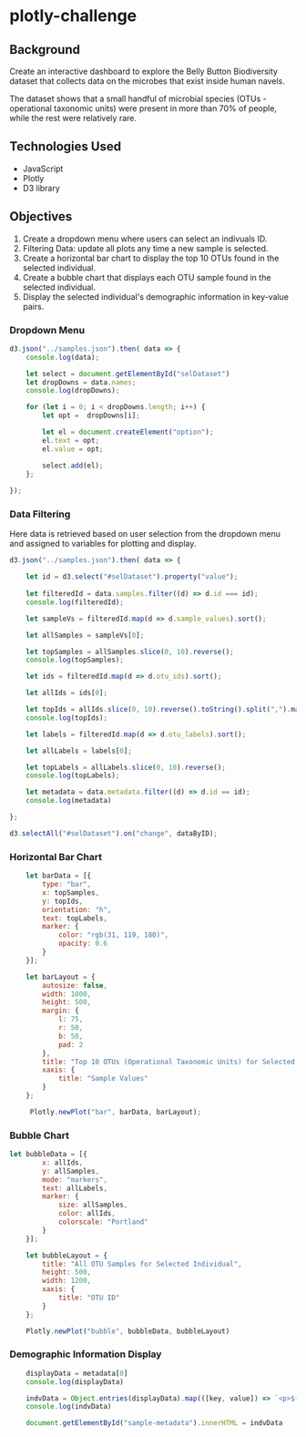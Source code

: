 # plotly-challenge
## Background
Create an interactive dashboard to explore the Belly Button Biodiversity dataset that collects data on the microbes that exist inside human navels.

The dataset shows that a small handful of microbial species (OTUs - operational taxonomic units) were present in more than 70% of people, while the rest were relatively rare.

## Technologies Used
- JavaScript
- Plotly
- D3 library

## Objectives
1. Create a dropdown menu where users can select an indivuals ID.
2. Filtering Data: update all plots any time a new sample is selected.
3. Create a horizontal bar chart to display the top 10 OTUs found in the selected individual. 
4. Create a bubble chart that displays each OTU sample found in the selected individual. 
5. Display the selected individual's demographic information in key-value pairs. 

### Dropdown Menu
```javascript
d3.json("../samples.json").then( data => {
    console.log(data);

    let select = document.getElementById("selDataset")
    let dropDowns = data.names;
    console.log(dropDowns);

    for (let i = 0; i < dropDowns.length; i++) {
        let opt =  dropDowns[i];

        let el = document.createElement("option");
        el.text = opt;
        el.value = opt;

        select.add(el);
    };
    
});
```
### Data Filtering
Here data is retrieved based on user selection from the dropdown menu and assigned to variables for plotting and display.
```javascript
d3.json("../samples.json").then( data => {

    let id = d3.select("#selDataset").property("value");
    
    let filteredId = data.samples.filter((d) => d.id === id);
    console.log(filteredId);

    let sampleVs = filteredId.map(d => d.sample_values).sort();

    let allSamples = sampleVs[0];

    let topSamples = allSamples.slice(0, 10).reverse();
    console.log(topSamples);

    let ids = filteredId.map(d => d.otu_ids).sort();

    let allIds = ids[0];

    let topIds = allIds.slice(0, 10).reverse().toString().split(",").map((e) => `OTU ${e}`);
    console.log(topIds);

    let labels = filteredId.map(d => d.otu_labels).sort();

    let allLabels = labels[0];

    let topLabels = allLabels.slice(0, 10).reverse();
    console.log(topLabels);

    let metadata = data.metadata.filter((d) => d.id == id);
    console.log(metadata)

};

d3.selectAll("#selDataset").on("change", dataByID);

```

### Horizontal Bar Chart
```javascript
    let barData = [{
        type: "bar",
        x: topSamples,
        y: topIds,
        orientation: "h",
        text: topLabels,
        marker: {
            color: "rgb(31, 119, 180)",
            opacity: 0.6
        }
    }];

    let barLayout = {
        autosize: false, 
        width: 1000,
        height: 500,
        margin: {
            l: 75,
            r: 50,
            b: 50,
            pad: 2
        },
        title: "Top 10 OTUs (Operational Taxonomic Units) for Selected Individual",
        xaxis: {
            title: "Sample Values"
        }
    };

     Plotly.newPlot("bar", barData, barLayout);
```

### Bubble Chart
```javascript
let bubbleData = [{
        x: allIds,
        y: allSamples,
        mode: "markers",
        text: allLabels,
        marker: {
            size: allSamples,
            color: allIds,
            colorscale: "Portland"
        }
    }];

    let bubbleLayout = {
        title: "All OTU Samples for Selected Individual",
        height: 500,
        width: 1200,
        xaxis: {
            title: "OTU ID"
        }
    };

    Plotly.newPlot("bubble", bubbleData, bubbleLayout)
```

### Demographic Information Display
```javascript
    displayData = metadata[0]
    console.log(displayData)

    indvData = Object.entries(displayData).map(([key, value]) => `<p>${key}: ${value}</p>`).join("");
    console.log(indvData)

    document.getElementById("sample-metadata").innerHTML = indvData 

```